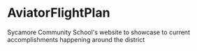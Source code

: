 # AviatorFlightPlan
Sycamore Community School's website to showcase to current accomplishments happening around the district
